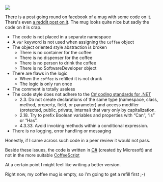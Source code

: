![](http://i.imgur.com/uvCHW7C.jpg)

There is a post going round on facebook of a mug with some code on it.
There's even [a reddit post on it](https://www.reddit.com/r/csharp/comments/3xdikm/does_anybody_know_where_i_can_find_this_mug/?st=itrfyyvi&sh=e8448c85).
The mug looks quite nice but sadly the code on it is crap.

- The code is not placed in a separate namespace
- A `var` keyword is not used when assigning the `Coffee` object
- The object oriented style abstraction is broken
  - There is no container for the coffee
  - There is no dispenser for the coffee
  - There is no person to drink the coffee
  - There is no SoftwareDeveloper object
- There are flaws in the logic
  - When the `coffee` is refilled it is not drunk
  - The logic is only run once
- The comment is totally useless
- The code style does not adhere to the [C# coding standards for .NET](http://se.inf.ethz.ch/old/teaching/ss2007/251-0290-00/project/CSharpCodingStandards.pdf) 
  - 2.3. Do not create declarations of the same type (namespace, class, method, property, field, or parameter) and access modifier (protected, public, private, internal) that vary only by capitalization. 
  - 2.18. Try to prefix Boolean variables and properties with “Can”, “Is” or “Has”.
  - 4.3.33. Avoid invoking methods within a conditional expression. 
- There is no logging, error handling or messaging

Honestly, if I came across such code in a peer review it would not pass.

Beside these issues, the code is written in [C#](https://en.wikipedia.org/wiki/C_Sharp_(programming_language)) (created by Microsoft) and not in the more suitable [CoffeeScript](http://coffeescript.org/)

At a certain point I might feel like writing a better version.

Right now, my coffee mug is empty, so I'm going to get a refill first ;-)